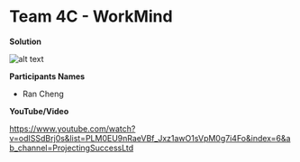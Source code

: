 # Team 4C - WorkMind
**Solution**

![alt text](?raw=true)

**Participants Names**

- Ran Cheng

**YouTube/Video**

https://www.youtube.com/watch?v=odISSdBrj0s&list=PLM0EU9nRaeVBf_Jxz1awO1sVpM0g7i4Fo&index=6&ab_channel=ProjectingSuccessLtd
